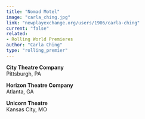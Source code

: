 ```yaml
---
title: "Nomad Motel"
image: "carla_ching.jpg"
link: "newplayexchange.org/users/1906/carla-ching"
current: "false"
related:
- Rolling World Premieres
author: "Carla Ching"
type: "rolling_premier"
---
```


**City Theatre Company**\
Pittsburgh, PA

**Horizon Theatre Company**\
Atlanta, GA

**Unicorn Theatre**\
Kansas City, MO
